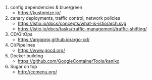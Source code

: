 1. config dependencies & blue/green
	* https://kustomize.io/
2. canary deployments, traffic control, network policies
	* https://istio.io/docs/concepts/what-is-istio/arch.svg
	* https://istio.io/docs/tasks/traffic-management/traffic-shifting/
3. CD/GitOps
	* https://argoproj.github.io/argo-cd/
4. CI/Pipelines
	* https://www.gocd.org/
5. Docker building
	* https://github.com/GoogleContainerTools/kaniko
6. Sugar on top
	* http://ccmenu.org/
